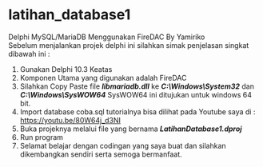 # latihan_database1
 Delphi MySQL/MariaDB Menggunakan FireDAC By Yamiriko<br>
 Sebelum menjalankan projek delphi ini silahkan simak penjelasan singkat dibawah ini :
 1. Gunakan Delphi 10.3 Keatas
 2. Komponen Utama yang digunakan adalah FireDAC
 3. Silahkan Copy Paste file <i><b>libmariadb.dll</b></i> ke <i><b>C:\Windows\System32</b></i> dan <i><b>C:\Windows\SysWOW64</b></i> SysWOW64 ini ditujukan untuk windows 64 bit.
 4. Import database coba.sql tutorialnya bisa dilihat pada Youtube saya di : https://youtu.be/80W64j_d3NI
 5. Buka projeknya melalui file yang bernama <i><b>LatihanDatabase1.dproj</b></i>
 6. Run program
 7. Selamat belajar dengan codingan yang saya buat dan silahkan dikembangkan sendiri serta semoga bermanfaat.